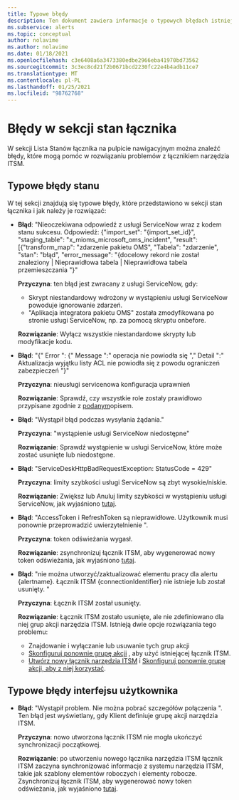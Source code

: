 ```yaml
---
title: Typowe błędy
description: Ten dokument zawiera informacje o typowych błędach istniejących na pulpicie nawigacyjnym
ms.subservice: alerts
ms.topic: conceptual
author: nolavime
ms.author: nolavime
ms.date: 01/18/2021
ms.openlocfilehash: c3e6408a6a3473380edbe2966eba41970bd73562
ms.sourcegitcommit: 3c3ec8cd21f2b0671bcd2230fc22e4b4adb11ce7
ms.translationtype: MT
ms.contentlocale: pl-PL
ms.lasthandoff: 01/25/2021
ms.locfileid: "98762768"
---
```

# <a name="errors-in-the-connector-status-section"></a>Błędy w sekcji stan łącznika

W sekcji Lista Stanów łącznika na pulpicie nawigacyjnym można znaleźć błędy, które mogą pomóc w rozwiązaniu problemów z łącznikiem narzędzia ITSM.

## <a name="status-common-errors"></a>Typowe błędy stanu

W tej sekcji znajdują się typowe błędy, które przedstawiono w sekcji stan łącznika i jak należy je rozwiązać:

* **Błąd**: "Nieoczekiwana odpowiedź z usługi ServiceNow wraz z kodem stanu sukcesu. Odpowiedź: {"import_set": "{import_set_id}", "staging_table": "x_mioms_microsoft_oms_incident", "result": [{"transform_map": "zdarzenie pakietu OMS", "Tabela": "zdarzenie", "stan": "błąd", "error_message": "{docelowy rekord nie został znaleziony | Nieprawidłowa tabela | Nieprawidłowa tabela przemieszczania "}"

    **Przyczyna**: ten błąd jest zwracany z usługi ServiceNow, gdy:
  * Skrypt niestandardowy wdrożony w wystąpieniu usługi ServiceNow powoduje ignorowanie zdarzeń.
  * "Aplikacja integratora pakietu OMS" została zmodyfikowana po stronie usługi ServiceNow, np. za pomocą skryptu onbefore.

  **Rozwiązanie**: Wyłącz wszystkie niestandardowe skrypty lub modyfikacje kodu.

* **Błąd**: "{" Error ": {" Message ":" operacja nie powiodła się "," Detail ":" Aktualizacja wyjątku listy ACL nie powiodła się z powodu ograniczeń zabezpieczeń "}"

    **Przyczyna**: nieusługi servicenowa konfiguracja uprawnień

    **Rozwiązanie**: Sprawdź, czy wszystkie role zostały prawidłowo przypisane zgodnie z [podanym](itsmc-connections-servicenow.md#install-the-user-app-and-create-the-user-role)opisem.

* **Błąd**: "Wystąpił błąd podczas wysyłania żądania."

    **Przyczyna**: "wystąpienie usługi ServiceNow niedostępne"

    **Rozwiązanie**: Sprawdź wystąpienie w usługi ServiceNow, które może zostać usunięte lub niedostępne.

* **Błąd**: "ServiceDeskHttpBadRequestException: StatusCode = 429"

    **Przyczyna**: limity szybkości usługi ServiceNow są zbyt wysokie/niskie.

    **Rozwiązanie**: Zwiększ lub Anuluj limity szybkości w wystąpieniu usługi ServiceNow, jak wyjaśniono [tutaj](https://docs.servicenow.com/bundle/london-application-development/page/integrate/inbound-rest/task/investigate-rate-limit-violations.html).

* **Błąd**: "AccessToken i RefreshToken są nieprawidłowe. Użytkownik musi ponownie przeprowadzić uwierzytelnienie ".

    **Przyczyna**: token odświeżania wygasł.

    **Rozwiązanie**: zsynchronizuj łącznik ITSM, aby wygenerować nowy token odświeżania, jak wyjaśniono [tutaj](./itsmc-resync-servicenow.md).

* **Błąd**: "nie można utworzyć/zaktualizować elementu pracy dla alertu {alertname}. Łącznik ITSM {connectionIdentifier} nie istnieje lub został usunięty. "

    **Przyczyna**: Łącznik ITSM został usunięty.

    **Rozwiązanie**: Łącznik ITSM zostało usunięte, ale nie zdefiniowano dla niej grup akcji narzędzia ITSM. Istnieją dwie opcje rozwiązania tego problemu:
  * Znajdowanie i wyłączanie lub usuwanie tych grup akcji
  * [Skonfiguruj ponownie grupę akcji](./itsmc-definition.md#create-itsm-work-items-from-azure-alerts) , aby użyć istniejącej łącznik ITSM.
  * [Utwórz nowy łącznik narzędzia ITSM](./itsmc-definition.md#create-an-itsm-connection) i [Skonfiguruj ponownie grupę akcji, aby z niej korzystać](itsmc-definition.md#create-itsm-work-items-from-azure-alerts).

## <a name="ui-common-errors"></a>Typowe błędy interfejsu użytkownika

* **Błąd**: "Wystąpił problem. Nie można pobrać szczegółów połączenia ". Ten błąd jest wyświetlany, gdy Klient definiuje grupę akcji narzędzia ITSM.

    **Przyczyna**: nowo utworzona łącznik ITSM nie mogła ukończyć synchronizacji początkowej.

    **Rozwiązanie**: po utworzeniu nowego łącznika narzędzia ITSM łącznik ITSM zaczyna synchronizować informacje z systemu narzędzia ITSM, takie jak szablony elementów roboczych i elementy robocze. Zsynchronizuj łącznik ITSM, aby wygenerować nowy token odświeżania, jak wyjaśniono [tutaj](./itsmc-resync-servicenow.md).
